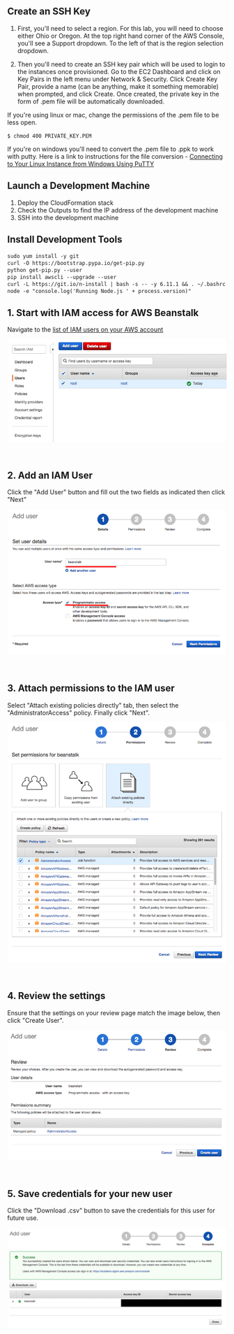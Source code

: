 ## Create an SSH Key

1. First, you'll need to select a region. For this lab, you will need to choose either Ohio or Oregon. At the top right hand corner of the AWS Console, you'll see a Support dropdown. To the left of that is the region selection dropdown.

2. Then you'll need to create an SSH key pair which will be used to login to the instances once provisioned. Go to the EC2 Dashboard and click on Key Pairs in the left menu under Network & Security. Click Create Key Pair, provide a name (can be anything, make it something memorable) when prompted, and click Create. Once created, the private key in the form of .pem file will be automatically downloaded.

If you're using linux or mac, change the permissions of the .pem file to be less open.

```
$ chmod 400 PRIVATE_KEY.PEM
```

If you're on windows you'll need to convert the .pem file to .ppk to work with putty. Here is a link to instructions for the file conversion - [Connecting to Your Linux Instance from Windows Using PuTTY](http://docs.aws.amazon.com/AWSEC2/latest/UserGuide/putty.html)

## Launch a Development Machine

1. Deploy the CloudFormation stack
2. Check the Outputs to find the IP address of the development machine
3. SSH into the development machine

## Install Development Tools

```
sudo yum install -y git
curl -O https://bootstrap.pypa.io/get-pip.py
python get-pip.py --user
pip install awscli --upgrade --user
curl -L https://git.io/n-install | bash -s -- -y 6.11.1 && . ~/.bashrc
node -e "console.log('Running Node.js ' + process.version)"
```


## 1. Start with IAM access for AWS Beanstalk

Navigate to the [list of IAM users on your AWS account](https://console.aws.amazon.com/iam/home#/users)

![IAM home](./images/iam-home.png)

&nbsp;

## 2. Add an IAM User

Click the "Add User" button and fill out the two fields as indicated then click "Next"

![Create User](./images/create-user.png)

&nbsp;

## 3. Attach permissions to the IAM user

Select "Attach existing policies directly" tab, then select the "AdministratorAccess" policy. Finally click "Next".

![Attach Permissions](./images/attach-permissions.png)

&nbsp;

## 4. Review the settings

Ensure that the settings on your review page match the image below, then click "Create User".

![Review](./images/review.png)

&nbsp;

## 5. Save credentials for your new user

Click the "Download .csv" button to save the credentials for this user for future use.

![Get Credentials](./images/get-credentials.png)
